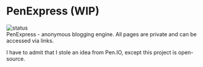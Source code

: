 # PenExpress (WIP)
![status](https://api.travis-ci.org/WicopeeDot/PenExpress.svg?branch=master)<br>
PenExpress - anonymous blogging engine.
All pages are private and can be accessed via links.

I have to admit that I stole an idea from Pen.IO, except this project is open-source.
